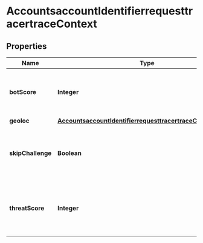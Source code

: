 # AccountsaccountIdentifierrequesttracertraceContext

## Properties
Name | Type | Description | Notes
------------ | ------------- | ------------- | -------------
**botScore** | **Integer** | Bot score used for evaluating tracing request processing |  [optional]
**geoloc** | [**AccountsaccountIdentifierrequesttracertraceContextGeoloc**](AccountsaccountIdentifierrequesttracertraceContextGeoloc.md) |  |  [optional]
**skipChallenge** | **Boolean** | Whether to skip any challenges for tracing request (e.g.: captcha) |  [optional]
**threatScore** | **Integer** | Threat score used for evaluating tracing request processing |  [optional]
